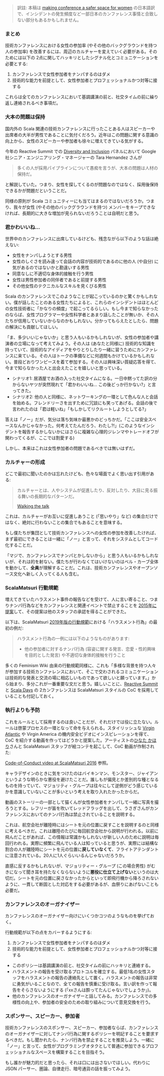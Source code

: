 > 訳註: 本稿は [making conference a safer space for women](http://eed3si9n.com/making-conference-a-safer-space) の日本語訳で、インシデントの発生頻度など一部日本のカンファレンス事情と合致しない部分もあるかもしれません。

### まとめ

技術カンファレンスにおける女性の参加率 (やその他のバックグラウンドを持つ人の参加率) を改善するには、周辺のカルチャーを変えていく必要がある。そのためには以下の 2点に関してハッキリとしたシグナル化とコミュニケーションを必要とする:

1. カンファレンスで女性参加者をナンパするのはダメ
2. 技術的な能力を前提として、女性参加者とプロフェッショナルかつ対等に接する

これらは全てのカンファレンスにおいて基調講演の前と、社交タイムの前に繰り返し連絡されるべき事項だ。

### 大本の問題は保持

国内外の Scala 関連の技術カンファレンスに行ったことある人はスピーカーや出席者の大半が男性であることに気付くだろう。近年はこの問題に関する意識の向上から、女性のスピーカーや参加者も徐々に増えてきている気がする。

今年の Reactive Summit での [Diversity and Inclusion](https://www.reactivesummit.org/2018/schedule/diversity-and-inclusion-bring-the-thunder) パネルにおいて Google 社シニア・エンジニアリング・マネージャーの Tara Hernandez さんが

> 多くの人が採用パイプラインについて愚痴を言うが、大本の問題は人材の保持だ。

と解説していた。つまり、女性を探してくるのが問題なのではなく、採用後保持できるかが問題だということだ。

同様の原則が Scala コミュニティーにも当てはまるのではないだろうか。つまり、我々が女性 (やその他のバックグラウンドを持つ) メンバーをキープできなければ、長期的に大きな増加が見られないだろうことは自明だと思う。

### 君かわいいね...

世界中のカンファレンスに出席しているけども、残念ながら以下のような話は絶えない:

- 女性をナンパしようとする男性
- 女性のしぐさを読み違って会話の内容が技術的であるのに他の人 (や自分) に気があるのではないかと勘違いする男性
- 同意なしに不適切な身体的接触を行う男性
- 女性は男性参加者の同伴者であると前提する男性
- その他女性のテクニカルなスキルを見くびる男性

Scala のカンファレンスでこのようなことが起こっているのかと驚くかもしれない。僕が話したことのある女性たちによると、これらのインシデントはほとんどの女性技術者に「かなりの頻度」で起こってるらしい。もし今まで知らなかったのならば、女性プログラマーや女性科学者とあまり話したことが無いか、その人たちが信用していないからなのかもしれない。分かってもらえたとしたら、問題の解決にも貢献してほしい。

「ま、多少いいじゃないか」と思う人もいるかもしれないが、女性の参加者や講演者の立場になって考えてみよう。その人は (あなたと同様に) 技術的な知識を持っていて、技術的なアイディアをやりとりしたり一緒に習うためにカンファレンスに来ている。その人はトークの準備などに何週間もかけているかもしれない。普段どおりワンピースを着て参加する。その人は興味深い質疑応答を得て、今まで知らなかった人と出会えたことを嬉しいと思っている。

- シナリオ1: 居酒屋でお酒の入った社交タイムになる。一日中黙ってた訳の分からないヤツが突然現れて「君かわいいね... この後どっか行かない?」と言ってきた。
- シナリオ2: 他の人と同様に、ネットワーキングの一環として色んな人と会話を始める。フレンドリーさを出すために冗談にも笑ってあげる。会話の後で言われたのは「君は軽いね」「もしかしてリクルートしようとしてる?」

答えは「ノー」だが、気分は落ち気味か最悪かのどっちかだ。「ここは安全スペースなんかじゃなかった。何考えてたんだろう、わたし?!」(このようなインシデントを報告するかしないかにはさらに複雑な心理的ジレンマやトレードオフが関わってくるが、ここでは割愛する)

しかし、本来はこれは女性参加者の問題であるべきでは無いはずだ。

### カルチャーの形成

どこで最初に聞いたのかは忘れたけども、色々な場面でよく思い出す引用がある:

> カルチャーとは、人やシステムが促進したり、反対したり、大目に見る振る舞いの長期的なパターンだ。
>
> [Walking the talk](https://www.walkingthetalk.com/culture-framework/#cultureDefined)

これは、カルチャーがお互いに促進しあうこと (「思いやり」など) の集合だけではなく、絶対に行わないことの集合でもあることを意味する。

もし僕たちが集団として技術カンファレンスへの女性の参加を改善したければ、まず最初にできることは一緒に「ノー」と言って、それをシステムとしてコード化することだ。

「マジで、カンファレンスでナンパとかしないから」と思う人もいるかもしれないが、それは的を射ない。僕たちが行わなくてはいけないのはベル・カーブ全体を動かして、**全員**が理解することだ。これは、技術カンファレンスやオープンソース文化へ新しく入ってくる人も含む。

### ScalaMatsuri 行動規範

増えてきていたハラスメント事件の報告などを受けて、人に言い寄ること、つまりナンパ行為などをカンファレンスと関連イベントで禁止することを [2015年に提案](http://eed3si9n.com/ja/scalamatsuri-as-a-lifestyle)して、その提案は他のスタッフの承認を得ることができた。

以下は、ScalaMatsuri [2019年版の行動規範](https://2019.scalamatsuri.org/ja/code-of-conduct/)における「ハラスメント行為」の最初の例だ:

> ハラスメント行為の一例には以下のようなものがあります:
>
> - 他の参加者に対するナンパ行為 (容姿に関する発言、恋愛・性的興味を目的とした発言) や不適切な身体的接触を行うこと

多くの Feminism Wiki 由来の行動規範同様に、これも「多様な背景を持つ人々が参加する技術カンファレンスにおいて、そこで交わされるコミュニケーションは技術的な発表と交流の場に相応しいものであって欲しいと願っています。」から始まり、多分これが一番重要な文だと思う。嬉しいことに、[Reactive Summit](https://www.reactivesummit.org/code-of-conduct) と [Scala Days](https://na.scaladays.org/code-of-conduct) の 2カンファレンスは ScalaMatsuri スタイルの CoC を採用していることも付記しておく。

### 執行よりも予防

これをルールとして採用するのは良いことだが、それだけでは役に立たない。ルールは啓蒙プロセスの一環となって命を与えられる。スタイリッシュな [Virgin Atlantic](https://www.youtube.com/watch?v=LlKXhL4mlMY) や Virgin America の機内安全ビデオにインスピレーションを得て、CoC を紹介する動画を作ってはどうかと提案した。アーティストの[ひなた かほり](http://makebooth.com/booth/hinatique)さんと ScalaMatsuri スタッフが絵コンテを起こして、CoC 動画が作制された:

[Code-of-Conduct video at ScalaMatsuri 2016](https://www.youtube.com/watch?v=lIfOQNTWdxI) 参照。

キャラデザインのときに気をつけたのはバイキンマン、モンスター、ジャイアンというような明らかな悪役を避けたことだ。誰しもが偏見とか差別的な種となるものを持っていて、マジョリティ・グループは往々にして逆側がどう感じているかを意識していないことが多いという考えを取り入れたかったからだ。

動画のストーリーの一部として猫くんが女性参加者をナンパして一緒に写真を撮ろうとする。レフリーが笛を吹いてレッドフラッグを出して、うさぎさんがカンファレンスにおいてのナンパ行為は禁止されていることを説明する。

これは、航空会社が離陸時にはシートを元の位置に戻すことを説明するのと同様に考えるべきだ。これは離陸のたびに毎回航空会社から説明が行われる。以前に飛んだことがあれば、この情報は常識かもしれないが新しい人のために説明は毎回行われる。実際に頻繁に飛んでいる人は知っていると思うが、実際には結構な割合の人が離陸時にシートを元の位置に**戻していなくて**、フライトアテンダントに注意されている。20人に1人ぐらいいるんじゃないだろうか。

直感に反するかもしれないが、マジョリティー・グループ (この場合男性) がむきになって聞き耳を持たなくならないように**悪役に仕立て上げない**というのは大切だ。シートを元の位置に戻さなかったからといって即飛行機から降ろされないように、一貫して断固とした対応をする必要があるが、血祭りにあげないことも必要だ。

### カンファレンスのオーガナイザー

カンファレンスのオーガナイザー向けにいくつかコツのようなものを挙げておく。

行動規範が以下の点をカバーするようにする:

1. カンファレンスで女性参加者をナンパするのはダメ
2. 技術的な能力を前提として、女性参加者とプロフェッショナルかつ対等に接する

- このポリシーは基調講演の前と、社交タイムの前にハッキリと連絡する。
- ハラスメントの報告を受け取るプロトコルを確立する。最低1名の女性スタッフをハラスメントの報告の連絡先として置く。ハラスメントの報告は非常に勇気がいることなので、全ての報告を慎重に受け取る。言い訳を作って報告をそらさないようにする (「xxさんは酔ってたんじゃないでしょうか」)。
- 他のカンファレンスのオーガナイザーと話してみる。カンファレンスでの多様性の向上や、参加者の安全のための取り組みについて意見交換を行う。

### スポンサー、スピーカー、参加者

技術カンファレンスのスポンサー、スピーカー、参加者ならば、カンファレンスのオーガナイザーに対してナンパ行為に関するポリシーを明記することを要求するべきだ。もし聞かれたら、ナンパ行為を禁止することを推奨しよう。一緒に「ノー」と言って、女性がプログラミングオタクとして普通に参加できるプロフェッショナルなスペースを構築することを目指そう。

もし誰かが魅力的だと思ったら、それは口には出さないでほしい。代わりに JSON パーサー、圏論、自律走行、暗号通貨の話を振ってみよう。
